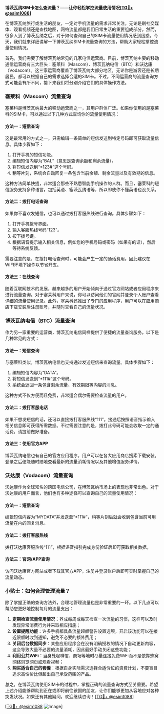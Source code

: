 **博茨瓦纳SIM卡怎么查流量？——让你轻松掌控流量使用情况[[TG💪+ @esim1088](https://t.me/s/esim1088)]**

在博茨瓦纳旅行或生活的朋友，一定对手机流量的需求非常关注。无论是刷社交媒体、观看视频还是查找地图，网络流量都是我们日常生活的重要组成部分。然而，很多人到了博茨瓦纳之后，对于如何查询自己的SIM卡流量使用情况感到困惑。今天，我们就来详细讲解一下博茨瓦纳SIM卡流量查询的方法，帮助大家轻松掌控流量使用情况。

首先，我们需要了解博茨瓦纳常见的几家电信运营商。目前，博茨瓦纳主要的移动通信运营商有三大巨头：塞莱科（Mascom）、博茨瓦纳电信（BTC）和沃达康（Vodacom）。这三家运营商覆盖了博茨瓦纳大部分地区，无论你是游客还是长期居民，都可以根据自己的需求选择合适的SIM卡。不过，不同运营商的流量查询方式可能会有所不同，接下来我们将分别介绍它们的具体操作方法。

### 塞莱科（Mascom）流量查询

塞莱科是博茨瓦纳最大的移动运营商之一，其用户群体广泛。如果你使用的是塞莱科的SIM卡，可以通过以下几种方式查询你的流量使用情况：

#### 方法一：短信查询
这是最常用的方式之一。只需编辑一条简单的短信发送到特定号码即可获取流量信息。具体步骤如下：
1. 打开手机的短信功能。
2. 编辑短信内容为“BAL”（意思是查询余额和剩余流量）。
3. 将短信发送到“*123#”这个号码。
4. 稍等片刻，系统会自动回复一条包含当前余额、剩余流量以及有效期的信息。

这种方法简单快捷，非常适合那些不熟悉智能手机操作的人群。而且，塞莱科的短信服务支持多种语言，包括英语、塞茨瓦纳语等，所以即使你不懂英语也没关系。

#### 方法二：拨打电话查询
如果你不喜欢发短信，也可以通过拨打客服热线进行查询。具体步骤如下：
1. 打开手机拨号界面。
2. 输入客服热线号码“123”。
3. 按下拨号键。
4. 根据语音提示输入相关信息，例如您的手机号码或密码（如果有的话），然后等待系统反馈。

需要注意的是，在拨打电话查询时，可能会产生一定的通话费用，因此建议在WIFI环境下操作以节省开支。

#### 方法三：在线查询
随着互联网技术的发展，越来越多的用户开始倾向于通过官方网站或者应用程序来进行流量查询。对于塞莱科用户来说，你可以访问他们的官网并登录个人账户查看详细的流量使用记录。此外，塞莱科还推出了专门的应用程序，用户可以在应用商店下载安装后注册账号，并随时查看自己的流量状况。

### 博茨瓦纳电信（BTC）流量查询

作为另一家重要的运营商，博茨瓦纳电信同样提供了便捷的流量查询服务。以下是几种常见的方式：

#### 方法一：短信查询
与塞莱科类似，博茨瓦纳电信也支持通过发送短信来查询流量。具体步骤如下：
1. 编辑短信内容为“DATA”。
2. 将短信发送到“*111#”这个号码。
3. 系统会返回一条包含剩余流量、有效期限等内容的消息。

这种方式不仅方便而且免费，非常适合偶尔需要检查流量的用户。

#### 方法二：拨打客服电话
如果不想发短信的话，还可以直接拨打客服热线“111”。接通后按照语音指示输入相关信息即可获得所需数据。不过需要注意的是，拨打此号码可能会收取一定的通话费，请提前做好准备。

#### 方法三：使用官方APP
博茨瓦纳电信也有自己的官方应用程序，用户可以在各大应用商店搜索下载安装。登录之后便能随时随地查看最新的流量消耗情况以及其他增值服务详情。

### 沃达康（Vodacom）流量查询

沃达康作为全球知名的跨国电信公司，在博茨瓦纳市场上的表现也非常出色。对于沃达康的用户而言，他们也有多种途径可以查询自己的流量使用情况：

#### 方法一：短信查询
编辑短信内容为“MYDATA”并发送至“*111#”，稍等片刻后就会收到包含当前可用流量在内的回复消息。

#### 方法二：拨打客服热线
拨打沃达康客服热线“111”，根据语音指引完成身份验证后即可获取相关数据。

#### 方法三：官网/APP查询
访问沃达康官方网站或者下载其官方APP，注册并登录账户后即可实时掌握自己的流量动态。

### 小贴士：如何合理管理流量？

除了掌握正确的查询方法外，合理地管理流量也是非常重要的一环。以下几点可以帮助您更好地控制每月的流量支出：

1. **定期检查流量使用情况**：养成每周或每天检查一次流量的习惯，这样可以及时发现异常消费行为并采取相应措施；
2. **设置提醒功能**：许多手机都具备流量超额警告设置选项，开启该功能可以在接近限额时收到通知，避免不必要的额外费用；
3. **关闭后台数据同步**：某些应用程序会在没有明确授权的情况下自动更新内容，这会导致大量不必要的流量消耗，因此最好手动关闭这些功能；
4. **利用公共WiFi**：当身处咖啡馆、商场等地时尽量连接免费WiFi而不是依靠蜂窝网络浏览网页或观看视频；
5. **购买适合自己的套餐**：根据自身实际需求选择合适价位的资费计划，不要盲目追求高性价比但超出自己承受范围的产品。

总之，在博茨瓦纳使用SIM卡的过程中，掌握正确的流量查询方式至关重要。希望上述介绍能够帮助到正在或即将前往该国的朋友，让你们能够更加从容地应对各种突发状况。如果还有其他疑问，欢迎继续咨询！[[TG💪+ @esim1088](https://t.me/s/esim1088)] 

[[TG💪+ @esim1088](https://t.me/s/esim1088) ![Image](https://i.postimg.cc/4NQfJmqS/Snipaste-2025-05-13-00-14-12.png)]